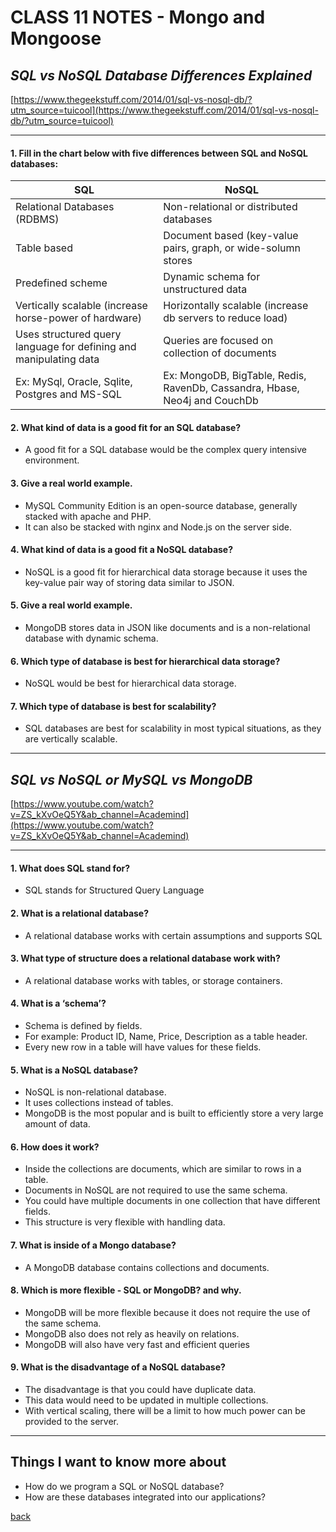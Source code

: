 # CLASS 11 NOTES - Mongo and Mongoose

## ***SQL vs NoSQL Database Differences Explained***

[https://www.thegeekstuff.com/2014/01/sql-vs-nosql-db/?utm_source=tuicool](https://www.thegeekstuff.com/2014/01/sql-vs-nosql-db/?utm_source=tuicool)

- - -

#### **1. Fill in the chart below with five differences between SQL and NoSQL databases:**

| SQL                                                               | NoSQL                                                                      |
|-------------------------------------------------------------------|----------------------------------------------------------------------------|
| Relational Databases (RDBMS)                                      | Non-relational or distributed databases                                    |
| Table based                                                       | Document based (key-value pairs, graph, or wide-solumn stores              |
| Predefined scheme                                                 | Dynamic schema for unstructured data                                       |
| Vertically scalable (increase horse-power of hardware)            | Horizontally scalable (increase db servers to reduce load)                 |
| Uses structured query language for defining and manipulating data | Queries are focused on collection of documents                             |
| Ex: MySql, Oracle, Sqlite, Postgres and MS-SQL                    | Ex: MongoDB, BigTable, Redis, RavenDb, Cassandra, Hbase, Neo4j and CouchDb |

#### **2. What kind of data is a good fit for an SQL database?**

- A good fit for a SQL database would be the complex query intensive environment.

#### **3. Give a real world example.**

- MySQL Community Edition is an open-source database, generally stacked with apache and PHP.
- It can also be stacked with nginx and Node.js on the server side.

#### **4. What kind of data is a good fit a NoSQL database?**

- NoSQL is a good fit for hierarchical data storage because it uses the key-value pair way of storing data similar to JSON.

#### **5. Give a real world example.**

- MongoDB stores data in JSON like documents and is a non-relational database with dynamic schema.

#### **6. Which type of database is best for hierarchical data storage?**

- NoSQL would be best for hierarchical data storage.

#### **7. Which type of database is best for scalability?**

- SQL databases are best for scalability in most typical situations, as they are vertically scalable.

- - -

## ***SQL vs NoSQL or MySQL vs MongoDB***

[https://www.youtube.com/watch?v=ZS_kXvOeQ5Y&ab_channel=Academind](https://www.youtube.com/watch?v=ZS_kXvOeQ5Y&ab_channel=Academind)

- - -

#### **1. What does SQL stand for?**

- SQL stands for Structured Query Language

#### **2. What is a relational database?**

- A relational database works with certain assumptions and supports SQL

#### **3. What type of structure does a relational database work with?**

- A relational database works with tables, or storage containers.

#### **4. What is a ‘schema’?**

- Schema is defined by fields.
- For example: Product ID, Name, Price, Description as a table header.
- Every new row in a table will have values for these fields.

#### **5. What is a NoSQL database?**

- NoSQL is non-relational database.
- It uses collections instead of tables.
- MongoDB is the most popular and is built to efficiently store a very large amount of data.

#### **6. How does it work?**

- Inside the collections are documents, which are similar to rows in a table.
- Documents in NoSQL are not required to use the same schema.
- You could have multiple documents in one collection that have different fields.
- This structure is very flexible with handling data.

#### **7. What is inside of a Mongo database?**

- A MongoDB database contains collections and documents.

#### **8. Which is more flexible - SQL or MongoDB? and why.**

- MongoDB will be more flexible because it does not require the use of the same schema.
- MongoDB also does not rely as heavily on relations.
- MongoDB will also have very fast and efficient queries

#### **9. What is the disadvantage of a NoSQL database?**

- The disadvantage is that you could have duplicate data.
- This data would need to be updated in multiple collections.
- With vertical scaling, there will be a limit to how much power can be provided to the server.

- - -

## Things I want to know more about

- How do we program a SQL or NoSQL database?
- How are these databases integrated into our applications?

[back](../README.md)
